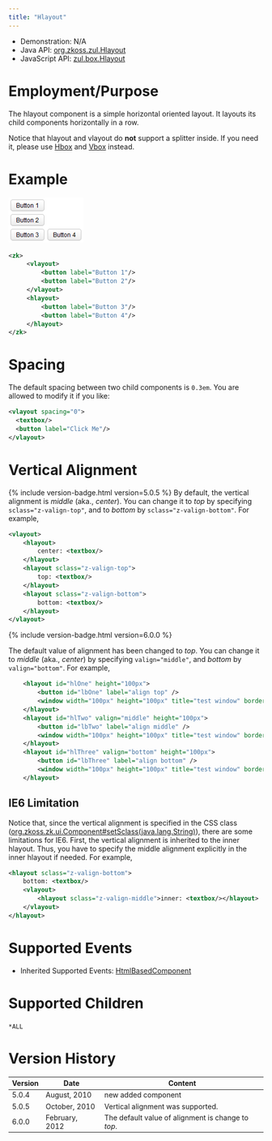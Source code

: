 ```yaml
---
title: "Hlayout"
---
```



- Demonstration: N/A
- Java API: [org.zkoss.zul.Hlayout](https://www.zkoss.org/javadoc/latest/zk/org/zkoss/zul/Hlayout.html)
- JavaScript API: [zul.box.Hlayout](https://www.zkoss.org/javadoc/latest/jsdoc/classes/zul.box.Hlayout.html)


# Employment/Purpose

The hlayout component is a simple horizontal oriented layout. It layouts
its child components horizontally in a row.

Notice that hlayout and vlayout do **not** support a splitter inside. If
you need it, please use [ Hbox]({{site.baseurl}}/zk_component_ref/hbox) and [ Vbox]({{site.baseurl}}/zk_component_ref/vbox) instead.

# Example

![](/zk_component_ref/images/ZKComRef_Hlayout_Simple_Example.PNG)

```xml
<zk>
     <vlayout>
         <button label="Button 1"/>
         <button label="Button 2"/>
     </vlayout>
     <hlayout>
         <button label="Button 3"/>
         <button label="Button 4"/>
     </hlayout>
</zk>
```

# Spacing

The default spacing between two child components is `0.3em`. You are
allowed to modify it if you like:

```xml
<vlayout spacing="0">
  <textbox/>
  <button label="Click Me"/>
</vlayout>
```

# Vertical Alignment

{% include version-badge.html version=5.0.5 %} By default, the vertical alignment is
*middle* (aka., *center*). You can change it to *top* by specifying
`sclass="z-valign-top"`, and to *bottom* by `sclass="z-valign-bottom"`.
For example,

```xml
<vlayout>
    <hlayout>
        center: <textbox/>
    </hlayout>
    <hlayout sclass="z-valign-top">
        top: <textbox/>
    </hlayout>
    <hlayout sclass="z-valign-bottom">
        bottom: <textbox/>
    </hlayout>
</vlayout>
```

{% include version-badge.html version=6.0.0 %}

The default value of alignment has been changed to *top*. You can change
it to *middle* (aka., *center*) by specifying `valign="middle"`, and
*bottom* by `valign="bottom"`. For example,

```xml
    <hlayout id="hlOne" height="100px">
        <button id="lbOne" label="align top" />
        <window width="100px" height="100px" title="test window" border="normal" />
    </hlayout>
    <hlayout id="hlTwo" valign="middle" height="100px">
        <button id="lbTwo" label="align middle" />
        <window width="100px" height="100px" title="test window" border="normal" />
    </hlayout>
    <hlayout id="hlThree" valign="bottom" height="100px">
        <button id="lbThree" label="align bottom" />
        <window width="100px" height="100px" title="test window" border="normal" />
    </hlayout>
```

## IE6 Limitation

Notice that, since the vertical alignment is specified in the CSS class
([org.zkoss.zk.ui.Component#setSclass(java.lang.String)](https://www.zkoss.org/javadoc/latest/zk/org/zkoss/zk/ui/Component.html#setSclass(java.lang.String))),
there are some limitations for IE6. First, the vertical alignment is
inherited to the inner hlayout. Thus, you have to specify the middle
alignment explicitly in the inner hlayout if needed. For example,

```xml
<hlayout sclass="z-valign-bottom">
    bottom: <textbox/>
    <vlayout>
        <hlayout sclass="z-valign-middle">inner: <textbox/></hlayout>
    </vlayout>
</hlayout>
```

# Supported Events

- Inherited Supported Events: [ HtmlBasedComponent]({{site.baseurl}}/zk_component_ref/htmlbasedcomponent#Supported_Events)

# Supported Children

`*ALL`



# Version History



| Version | Date           | Content                                            |
|---------|----------------|----------------------------------------------------|
| 5.0.4   | August, 2010   | new added component                                |
| 5.0.5   | October, 2010  | Vertical alignment was supported.                  |
| 6.0.0   | February, 2012 | The default value of alignment is change to *top*. |


